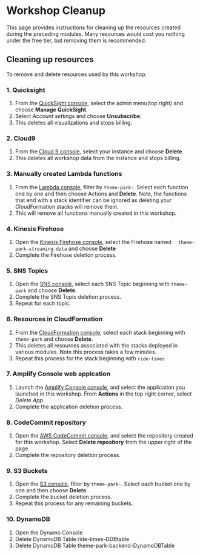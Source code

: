 # Workshop Cleanup

This page provides instructions for cleaning up the resources created during the preceding modules. Many resources would cost you nothing under the free tier, but removing them is recommended.

## Cleaning up resources

To remove and delete resources used by this workshop:

### 1. Quicksight
1.  From the [QuickSight console][quicksight-console], select the admin menu(top right) and choose **Manage QuickSight**.
1.  Select *Account settings* and choose **Unsubscribe**.
1.  This deletes all visualizations and stops billing.

### 2. Cloud9
1.  From the [Cloud 9 console][cloud9-console], select your instance and choose **Delete**.
1.  This deletes all workshop data from the instance and stops billing.

### 3. Manually created Lambda functions
1.  From the [Lambda console][lambda-console], filter by `theme-park-`. Select each function one by one and then choose Actions and **Delete**. Note, the functions that end with a stack identifier can be ignored as deleting your CloudFormation stacks will remove them.
1.  This will remove all functions manually created in this workshop.

### 4. Kinesis Firehose
1.  Open the [Kinesis Firehose console][firehose-console], select the Firehose named `	theme-park-streaming-data` and choose **Delete**
1. Complete the Firehose deletion process.

### 5. SNS Topics
1.  Open the [SNS console][sns-console], select each SNS Topic beginning with `theme-park` and choose **Delete**.
1.  Complete the SNS Topic deletion process.
1.  Repeat for each topic.

### 6. Resources in CloudFormation
1.  From the [CloudFormation console][cloudformation-console], select each stack beginning with `theme-park` and choose **Delete**.
1.  This deletes all resources associated with the stacks deployed in various modules. Note this process takes a few minutes.
1.  Repeat this process for the stack beginning with `ride-times`

### 7. Amplify Console web applcation
1. Launch the [Amplify Console console][amplify-console-console], and select the application you launched in this workshop. From **Actions** in the top right corner, select *Delete App*.
1. Complete the application deletion process.

### 8. CodeCommit repository
1. Open the [AWS CodeCommit console][codecommit-console], and select the repository created for this workshop. Select **Delete repository** from the upper right of the page.
1. Complete the repository deletion process.

### 9. S3 Buckets
1. Open the [S3 console][s3-console], filter by `theme-park-`. Select each bucket one by one and then choose **Delete**.
1. Complete the bucket deletion process.
1. Repeat this process for any remaining buckets.

[amplify-console-console]: https://console.aws.amazon.com/amplify/home
[api-gw-console]: https://console.aws.amazon.com/apigateway/home
[cloud9-console]: https://console.aws.amazon.com/cloud9/home
[codecommit-console]: https://console.aws.amazon.com/codesuite/codecommit/repositories
[cognito-console]: https://console.aws.amazon.com/cognito/home
[dynamodb-console]: https://console.aws.amazon.com/dynamodb/home
[iam-console]: https://console.aws.amazon.com/iam/home
[lambda-console]: https://console.aws.amazon.com/lambda/home
[cloudformation-console]: https://console.aws.amazon.com/cloudformation/home
[quicksight-console]: https://quicksight.aws.amazon.com/
[kinesis-console]: https://console.aws.amazon.com/kinesis/home
[firehose-console]: https://console.aws.amazon.com/firehose/home
[sns-console]: https://console.aws.amazon.com/sns/home
[s3-console]: https://console.aws.amazon.com/s3/home

### 10. DynamoDB
1. Open the Dynamo Console
2. Delete DynamoDB Table ride-times-DDBtable
3. Delete DynamoDB Table theme-park-backend-DynamoDBTable

